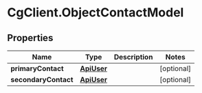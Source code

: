 # CgClient.ObjectContactModel

## Properties

Name | Type | Description | Notes
------------ | ------------- | ------------- | -------------
**primaryContact** | [**ApiUser**](ApiUser.md) |  | [optional] 
**secondaryContact** | [**ApiUser**](ApiUser.md) |  | [optional] 


